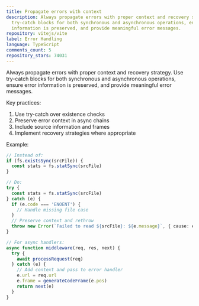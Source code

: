 ```yaml
---
title: Propagate errors with context
description: Always propagate errors with proper context and recovery strategy. Use
  try-catch blocks for both synchronous and asynchronous operations, ensure error
  information is preserved, and provide meaningful error messages.
repository: vitejs/vite
label: Error Handling
language: TypeScript
comments_count: 5
repository_stars: 74031
---
```


Always propagate errors with proper context and recovery strategy. Use try-catch blocks for both synchronous and asynchronous operations, ensure error information is preserved, and provide meaningful error messages.

Key practices:
1. Use try-catch over existence checks
2. Preserve error context in async chains
3. Include source information and frames
4. Implement recovery strategies where appropriate

Example:
```typescript
// Instead of:
if (fs.existsSync(srcFile)) {
  const stats = fs.statSync(srcFile)
}

// Do:
try {
  const stats = fs.statSync(srcFile)
} catch (e) {
  if (e.code === 'ENOENT') {
    // Handle missing file case
  }
  // Preserve context and rethrow
  throw new Error(`Failed to read ${srcFile}: ${e.message}`, { cause: e })
}

// For async handlers:
async function middleware(req, res, next) {
  try {
    await processRequest(req)
  } catch (e) {
    // Add context and pass to error handler
    e.url = req.url
    e.frame = generateCodeFrame(e.pos)
    return next(e)
  }
}
```